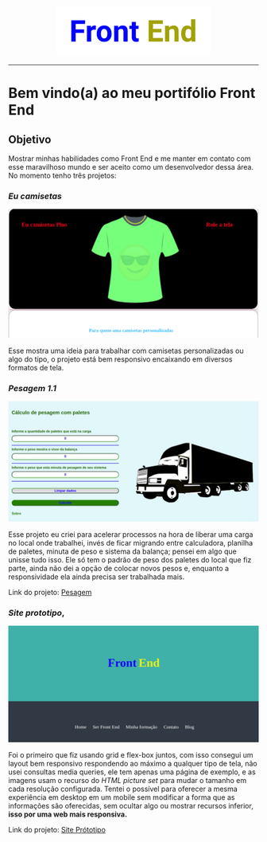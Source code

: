 <p align="center">
  <img src="https://github.com/KelvinLopes/portifolio/blob/master/imgs/frontendtext.png">
</p>

***
# Bem vindo(a) ao meu portifólio Front End

## Objetivo

Mostrar minhas habilidades como Front End e me manter em contato com esse maravilhoso mundo e ser aceito como um desenvolvedor dessa área. No  momento tenho três projetos: 

### **_Eu camisetas_**

![Tela do projeto eu camisetas](https://github.com/KelvinLopes/portifolio/blob/master/imgs/Projeto-eu-camisetas.png)

 Esse mostra uma ideia para trabalhar com camisetas personalizadas ou algo do tipo, o projeto está bem responsivo encaixando em diversos formatos de tela.


### **_Pesagem 1.1_**

![Tela do projeto Pesagem](https://github.com/KelvinLopes/portifolio/blob/master/imgs/Projeto-pesagem.png)

Esse projeto eu criei para acelerar processos na hora de liberar uma carga no local onde trabalhei, invés de ficar migrando entre calculadora, planilha de paletes, minuta de peso e sistema da balança; pensei em algo que unisse tudo isso. Ele só tem o padrão de peso dos paletes do local que fiz parte, ainda não dei a opção de colocar novos pesos e, enquanto a responsividade ela ainda precisa ser trabalhada mais.

Link do projeto: <a href = "https://pesagem.kelvinlopes.repl.co/" target="_blank">Pesagem</a>


### **_Site prototipo_**, 

![Tela do projeto Site prototipo](https://github.com/KelvinLopes/portifolio/blob/master/imgs/Projeto-site-prototipo.png)

Foi o primeiro que fiz usando grid e flex-box juntos, com isso consegui um layout bem responsivo respondendo ao máximo a qualquer tipo de tela, não usei consultas media queries, ele tem apenas uma página de exemplo, e as imagens usam o recurso do _HTML picture set_ para mudar o tamanho em cada resolução configurada. Tentei o possível para oferecer a mesma experiência em desktop em um mobile sem modificar a forma que as informações são oferecidas, sem ocultar algo ou mostrar recursos inferior, **isso por uma web mais responsiva.**

Link do projeto: <a href = "https://site-prototipo.kelvinlopes.repl.co/" target="_blank">Site Prótotipo</a>


